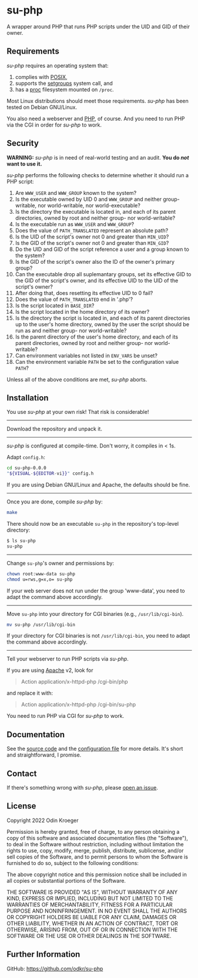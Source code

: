 # su-php

A wrapper around PHP that runs PHP scripts under the UID and GID of their owner.


## Requirements

*su-php* requires an operating system that:

1. complies with
   [POSIX](https://pubs.opengroup.org/onlinepubs/9699919799.2018edition/),
2. supports the
   [setgroups](https://man7.org/linux/man-pages/man2/setgroups.2.html)
   system call, and
3. has a
   [proc](https://tldp.org/LDP/Linux-Filesystem-Hierarchy/html/proc.html)
   filesystem mounted on `/proc`.

Most Linux distributions should meet those requirements.
*su-php* has been tested on Debian GNU/Linux.

You also need a webserver and [PHP](https://php.net/), of course.
And you need to run PHP via the CGI in order for *su-php* to work.


## Security

**WARNING:**
*su-php* is in need of real-world testing and an audit.
**You do *not* want to use it.**

*su-php* performs the following checks to determine whether it should run a PHP script:

1. Are `WWW_USER` and `WWW_GROUP` known to the system?
2. Is the executable owned by UID 0 and `WWW_GROUP` and
   neither group-writable, nor world-writable, nor world-executable?
3. Is the directory the executable is located in,
   and each of its parent directories,
   owned by root and neither group- nor world-writable?
4. Is the executable run as `WWW_USER` and `WWW_GROUP`?
5. Does the value of `PATH_TRANSLATED` represent an absolute path?
6. Is the UID of the script's owner not 0 and greater than `MIN_UID`?
7. Is the GID of the script's owner not 0 and greater than `MIN_GID`?
8. Do the UID and GID of the script reference a user and a group known to the system?
9. Is the GID of the script's owner also the ID of the owner's primary group?
10. Can the executable drop all suplemantary groups,
    set its effective GID to the GID of the script's owner, and
    its effective UID to the UID of the script's owner?
11. After doing that, does resetting its effective UID to 0 fail?
12. Does the value of `PATH_TRANSLATED` end in '.php'?
13. Is the script located in `BASE_DIR`?
14. Is the script located in the home directory of its owner?
15. Is the directory the script is located in,
    and each of its parent directories up to the user's home directory,
	owned by the user the script should be run as and
	neither group- nor world-writable?
15. Is the parent directory of the user's home directory,
    and each of its parent directories,
    owned by root and neither group- nor world-writable?
17. Can environment variables not listed in `ENV_VARS` be unset?
18. Can the environment variable `PATH` be set to the configuration value `PATH`?

Unless all of the above conditions are met, *su-php* aborts.


## Installation 

You use *su-php* at your own risk!
That risk is considerable!

----

Download the repository and unpack it.
<!--[latest release](https://github.com/odkr/su-php/releases/latest)
and unpack it:

```sh
(
	url="https://github.com/odkr/su-php/releases/download/v0.0.0/su-php-0.0.0.tgz"
	curl --silent --show-error --location "$url"
	[ "$?" -eq 127 ] && wget --output-document=- "$url"
) | tar -xz
```
-->
----

*su-php* is configured at compile-time. Don't worry, it compiles in < 1s.

Adapt `config.h`:

```sh
cd su-php-0.0.0
"${VISUAL-${EDITOR-vi}}" config.h
```

If you are using Debian GNU/Linux and Apache, the defaults should be fine.

----

Once you are done, compile *su-php* by:

```sh
make
```

There should now be an executable `su-php` in the repository's top-level directory:

```sh
$ ls su-php
su-php
```


----


Change `su-php`'s owner and permissions by:

```sh
chown root:www-data su-php
chmod u=rws,g=x,o= su-php
```

If your web server does not run under the group 'www-data', you need to adapt the command above accordingly.


----

Move `su-php` into your directory for CGI binaries (e.g., `/usr/lib/cgi-bin`).

```sh
mv su-php /usr/lib/cgi-bin
```

If your directory for CGI binaries is not `/usr/lib/cgi-bin`, you need to adapt the command above accordingly.

----

Tell your webserver to run PHP scripts via *su-php*.

If you are using [Apache](https://www.apache.org) v2, look for

> Action application/x-httpd-php /cgi-bin/php

and replace it with:

> Action application/x-httpd-php /cgi-bin/su-php

You need to run PHP via CGI for *su-php* to work.


## Documentation

See the [source code](su-php.c) and the [configuration file](config.h) for more details.
It's short and straightforward, I promise.


## Contact

If there's something wrong with *su-php*, please
[open an issue](https://github.com/odkr/su-php/issues).


## License

Copyright 2022 Odin Kroeger

Permission is hereby granted, free of charge, to any person obtaining a copy
of this software and associated documentation files (the "Software"), to deal
in the Software without restriction, including without limitation the rights
to use, copy, modify, merge, publish, distribute, sublicense, and/or sell
copies of the Software, and to permit persons to whom the Software is
furnished to do so, subject to the following conditions:

The above copyright notice and this permission notice shall be included in
all copies or substantial portions of the Software.

THE SOFTWARE IS PROVIDED "AS IS", WITHOUT WARRANTY OF ANY KIND, EXPRESS OR
IMPLIED, INCLUDING BUT NOT LIMITED TO THE WARRANTIES OF MERCHANTABILITY,
FITNESS FOR A PARTICULAR PURPOSE AND NONINFRINGEMENT. IN NO EVENT SHALL THE
AUTHORS OR COPYRIGHT HOLDERS BE LIABLE FOR ANY CLAIM, DAMAGES OR OTHER
LIABILITY, WHETHER IN AN ACTION OF CONTRACT, TORT OR OTHERWISE, ARISING FROM,
OUT OF OR IN CONNECTION WITH THE SOFTWARE OR THE USE OR OTHER DEALINGS IN THE
SOFTWARE.


## Further Information

GitHub: <https://github.com/odkr/su-php>
